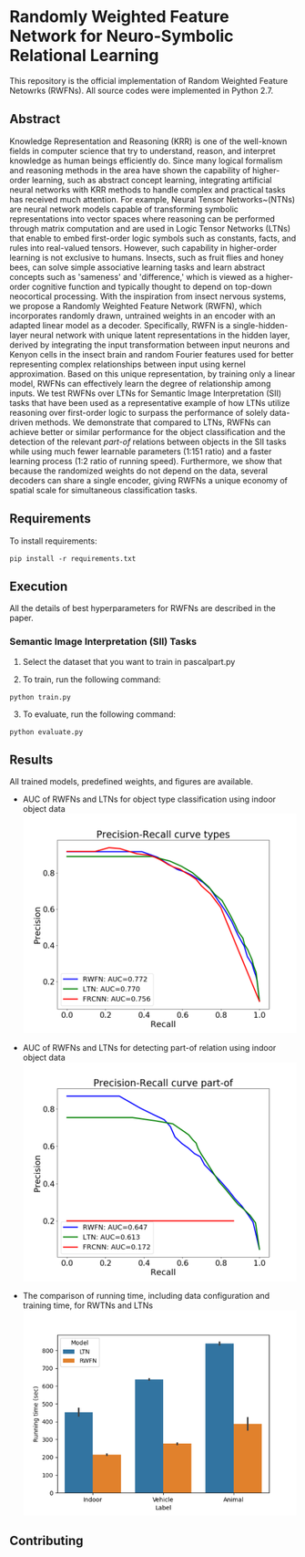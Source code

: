 # Randomly Weighted Feature Network for Neuro-Symbolic Relational Learning

This repository is the official implementation of Random Weighted Feature Netowrks (RWFNs). All source codes were
implemented in Python 2.7.

## Abstract

Knowledge Representation and Reasoning (KRR) is one of the well-known fields in computer science that try to understand,
reason, and interpret knowledge as human beings efficiently do. Since many logical formalism and reasoning methods in
the area have shown the capability of higher-order learning, such as abstract concept learning, integrating artificial
neural networks with KRR methods to handle complex and practical tasks has received much attention. For example, Neural
Tensor Networks~(NTNs) are neural network models capable of transforming symbolic representations into vector spaces
where reasoning can be performed through matrix computation and are used in Logic Tensor Networks (LTNs) that enable to
embed first-order logic symbols such as constants, facts, and rules into real-valued tensors. However, such capability
in higher-order learning is not exclusive to humans. Insects, such as fruit flies and honey bees, can solve simple
associative learning tasks and learn abstract concepts such as 'sameness' and 'difference,' which is viewed as a
higher-order cognitive function and typically thought to depend on top-down neocortical processing. With the inspiration
from insect nervous systems, we propose a Randomly Weighted Feature Network (RWFN), which incorporates randomly drawn,
untrained weights in an encoder with an adapted linear model as a decoder. Specifically, RWFN is a single-hidden-layer
neural network with unique latent representations in the hidden layer, derived by integrating the input transformation
between input neurons and Kenyon cells in the insect brain and random Fourier features used for better representing
complex relationships between input using kernel approximation. Based on this unique representation, by training only a
linear model, RWFNs can effectively learn the degree of relationship among inputs. We test RWFNs over LTNs for Semantic
Image Interpretation (SII) tasks that have been used as a representative example of how LTNs utilize reasoning over
first-order logic to surpass the performance of solely data-driven methods. We demonstrate that compared to LTNs, RWFNs
can achieve better or similar performance for the object classification and the detection of the relevant *part-of*
relations between objects in the SII tasks while using much fewer learnable parameters (1:151 ratio) and a faster
learning process (1:2 ratio of running speed). Furthermore, we show that because the randomized weights do not depend on
the data, several decoders can share a single encoder, giving RWFNs a unique economy of spatial scale for simultaneous
classification tasks.

## Requirements

To install requirements:

```setup
pip install -r requirements.txt
```

## Execution

All the details of best hyperparameters for RWFNs are described in the paper.

### Semantic Image Interpretation (SII) Tasks

1. Select the dataset that you want to train in pascalpart.py

2. To train, run the following command:

```setup
python train.py
```

3. To evaluate, run the following command:
```setup
python evaluate.py
```

## Results

All trained models, predefined weights, and figures are available.

- AUC of RWFNs and LTNs for object type classification using indoor object data
![AUC of RWFNs and LTNs for object type classification](https://github.com/jyhong0304/SII/blob/master/figures/indoor_object_type_classification.png)

- AUC of RWFNs and LTNs for detecting part-of relation using indoor object data
![AUC of RWFNs and LTNs for detecting part-of relation](https://github.com/jyhong0304/SII/blob/master/figures/indoor_part-of_detection.png)

- The comparison of running time, including data configuration and training time, for RWTNs and LTNs
![The comparison of running time, including data configuration and training time, for RWTNs and LTNs](https://github.com/jyhong0304/SII/blob/master/figures/running_time_comparison.png)

## Contributing

